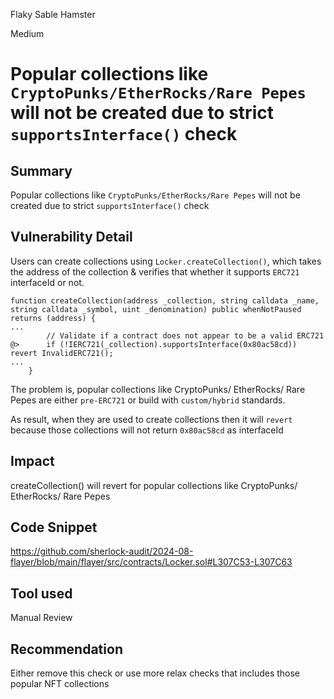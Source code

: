 Flaky Sable Hamster

Medium

# Popular collections like `CryptoPunks/EtherRocks/Rare Pepes` will not be created due to strict `supportsInterface()` check

## Summary
Popular collections like `CryptoPunks/EtherRocks/Rare Pepes` will not be created due to strict `supportsInterface()` check

## Vulnerability Detail
Users can create collections using `Locker.createCollection()`, which takes the address of the collection & verifies that whether it supports `ERC721` interfaceId or not.
```solidity
function createCollection(address _collection, string calldata _name, string calldata _symbol, uint _denomination) public whenNotPaused returns (address) {
...
        // Validate if a contract does not appear to be a valid ERC721
@>      if (!IERC721(_collection).supportsInterface(0x80ac58cd)) revert InvalidERC721();
...
    }
```
The problem is, popular collections like CryptoPunks/ EtherRocks/ Rare Pepes are either `pre-ERC721` or build with `custom/hybrid` standards. 

As result, when they are used to create collections then it will `revert` because those collections will not return `0x80ac58cd` as interfaceId
 
## Impact
createCollection() will revert for popular collections like CryptoPunks/ EtherRocks/ Rare Pepes

## Code Snippet
https://github.com/sherlock-audit/2024-08-flayer/blob/main/flayer/src/contracts/Locker.sol#L307C53-L307C63

## Tool used
Manual Review

## Recommendation
Either remove this check or use more relax checks that includes those popular NFT collections
